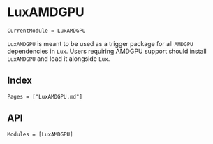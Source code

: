 # LuxAMDGPU

```@meta
CurrentModule = LuxAMDGPU
```

`LuxAMDGPU` is meant to be used as a trigger package for all `AMDGPU` dependencies in `Lux`.
Users requiring AMDGPU support should install `LuxAMDGPU` and load it alongside `Lux`.

## Index

```@index
Pages = ["LuxAMDGPU.md"]
```

## API

```@autodocs
Modules = [LuxAMDGPU]
```
